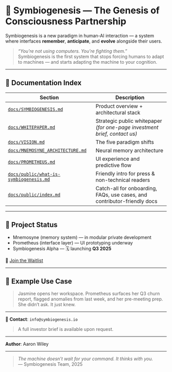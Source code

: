 # 🧬 Symbiogenesis — The Genesis of Consciousness Partnership

Symbiogenesis is a new paradigm in human-AI interaction — a system where interfaces **remember**, **anticipate**, and **evolve** alongside their users.

> *“You're not using computers. You're fighting them.”*  
> Symbiogenesis is the first system that stops forcing humans to adapt to machines — and starts adapting the machine to your cognition.

---

## 📘 Documentation Index

| Section | Description |
|---------|-------------|
| [`docs/SYMBIOGENESIS.md`](./docs/SYMBIOGENESIS.md) | Product overview + architectural stack |
| [`docs/WHITEPAPER.md`](./docs/WHITEPAPER.md) | Strategic public whitepaper *(for one-page investment brief, contact us)* |
| [`docs/VISION.md`](./docs/VISION.md) | The five paradigm shifts |
| [`docs/MNEMOSYNE_ARCHITECTURE.md`](./docs/MNEMOSYNE_ARCHITECTURE.md) | Neural memory architecture |
| [`docs/PROMETHEUS.md`](./docs/PROMETHEUS.md) | UI experience and predictive flow |
| [`docs/public/what-is-symbiogenesis.md`](./docs/public/what-is-symbiogenesis.md) | Friendly intro for press & non-technical readers |
| [`docs/public/index.md`](./docs/public/index.md) | Catch-all for onboarding, FAQs, use cases, and contributor-friendly docs |

---

## 🚀 Project Status

- Mnemosyne (memory system) — in modular private development
- Prometheus (interface layer) — UI prototyping underway
- Symbiogenesis Alpha — 🗓 launching **Q3 2025**

📍 [Join the Waitlist](https://symbiogenesis.io)

---

## 🧩 Example Use Case

> Jasmine opens her workspace. Prometheus surfaces her Q3 churn report, flagged anomalies from last week, and her pre-meeting prep.  
> She didn’t ask. It just knew.

---

📩 **Contact**: `info@symbiogenesis.io`

> A full investor brief is available upon request.

---
**Author**: Aaron Wiley  

---

> *The machine doesn’t wait for your command. It thinks with you.*  
> — Symbiogenesis Team, 2025